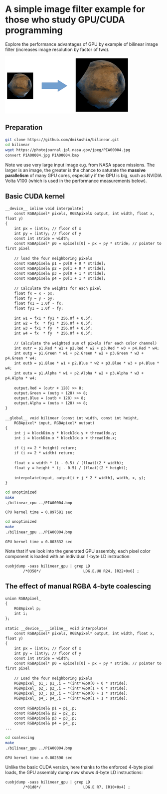 # A simple image filter example for those who study GPU/CUDA programming

Explore the performance advantages of GPU by example of bilinear image filter (increases image resolution by factor of two).

<img width="400px" src="screenshot.png"/>

## Preparation

```bash
git clone https://github.com/dmikushin/bilinear.git
cd bilinear
wget https://photojournal.jpl.nasa.gov/jpeg/PIA00004.jpg
convert PIA00004.jpg PIA00004.bmp
```

Note we use very large input image e.g. from NASA space missions. The larger is an image, the greater is the chance to saturate the **massive parallelism** of many GPU cores, especially if the GPU is big, such as NVIDIA Volta V100 (which is used in the performance measurements below).


## Basic CUDA kernel

```CUDA
__device__ inline void interpolate(
	const RGBApixel* pixels, RGBApixel& output, int width, float x, float y)
{
	int px = (int)x; // floor of x
	int py = (int)y; // floor of y
	const int stride = width;
	const RGBApixel* p0 = &pixels[0] + px + py * stride; // pointer to first pixel

	// load the four neighboring pixels
	const RGBApixel& p1 = p0[0 + 0 * stride];
	const RGBApixel& p2 = p0[1 + 0 * stride];
	const RGBApixel& p3 = p0[0 + 1 * stride];
	const RGBApixel& p4 = p0[1 + 1 * stride];

	// Calculate the weights for each pixel
	float fx = x - px;
	float fy = y - py;
	float fx1 = 1.0f - fx;
	float fy1 = 1.0f - fy;

	int w1 = fx1 * fy1 * 256.0f + 0.5f;
	int w2 = fx  * fy1 * 256.0f + 0.5f;
	int w3 = fx1 * fy  * 256.0f + 0.5f;
	int w4 = fx  * fy  * 256.0f + 0.5f;

	// Calculate the weighted sum of pixels (for each color channel)
	int outr = p1.Red * w1 + p2.Red * w2 + p3.Red * w3 + p4.Red * w4;
	int outg = p1.Green * w1 + p2.Green * w2 + p3.Green * w3 + p4.Green * w4;
	int outb = p1.Blue * w1 + p2.Blue * w2 + p3.Blue * w3 + p4.Blue * w4;
	int outa = p1.Alpha * w1 + p2.Alpha * w2 + p3.Alpha * w3 + p4.Alpha * w4;

	output.Red = (outr + 128) >> 8;
	output.Green = (outg + 128) >> 8;
	output.Blue = (outb + 128) >> 8;
	output.Alpha = (outa + 128) >> 8;
}

__global__ void bilinear (const int width, const int height,
	RGBApixel* input, RGBApixel* output)
{
	int j = blockDim.y * blockIdx.y + threadIdx.y;
	int i = blockDim.x * blockIdx.x + threadIdx.x;
	
	if (j >= 2 * height) return;
	if (i >= 2 * width) return;

	float x = width * (i - 0.5) / (float)(2 * width);
	float y = height * (j - 0.5) / (float)(2 * height);

	interpolate(input, output[i + j * 2 * width], width, x, y);
}
```

```bash
cd unoptimized
make
./bilinear_cpu ../PIA00004.bmp
```

```
CPU kernel time = 0.897581 sec
```

```bash
cd unoptimized
make
./bilinear_gpu ../PIA00004.bmp
```

```
GPU kernel time = 0.003332 sec
```

Note that if we look into the generated GPU assembly, each pixel color component is loaded with an individual 1-byte LD instruction:

```
cuobjdump -sass bilinear_gpu | grep LD
        /*0358*/                   LDG.E.U8 R24, [R22+0x6] ;
```

## The effect of manual RGBA 4-byte coalescing

```CUDA
union RGBApixel_
{
	RGBApixel p;
	int i;
};

static __device__ __inline__ void interpolate(
	const RGBApixel* pixels, RGBApixel* output, int width, float x, float y)
{
	int px = (int)x; // floor of x
	int py = (int)y; // floor of y
	const int stride = width;
	const RGBApixel* p0 = &pixels[0] + px + py * stride; // pointer to first pixel

	// Load the four neighboring pixels
	RGBApixel_ p1_; p1_.i = *(int*)&p0[0 + 0 * stride];
	RGBApixel_ p2_; p2_.i = *(int*)&p0[1 + 0 * stride];
	RGBApixel_ p3_; p3_.i = *(int*)&p0[0 + 1 * stride];
	RGBApixel_ p4_; p4_.i = *(int*)&p0[1 + 1 * stride];

	const RGBApixel& p1 = p1_.p;
	const RGBApixel& p2 = p2_.p;
	const RGBApixel& p3 = p3_.p;
	const RGBApixel& p4 = p4_.p;
...
```

```bash
cd coalescing
make
./bilinear_gpu ../PIA00004.bmp
```

```
GPU kernel time = 0.002590 sec
```

Unlike the basic CUDA version, here thanks to the enforced 4-byte pixel loads, the GPU assembly dump now shows 4-byte LD instructions:

```
cuobjdump -sass bilinear_gpu | grep LD
        /*01d8*/                   LDG.E R7, [R10+0x4] ;
```

